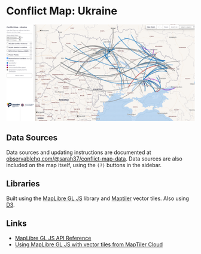 # Conflict Map: Ukraine

[![Screenshot of the Ukraine Conflict Map](img/hc_screenshot.png)](https://peacerep.github.io/humanitarian-corridors/)

## Data Sources

Data sources and updating instructions are documented at [observablehq.com/@sarah37/conflict-map-data](https://observablehq.com/@sarah37/conflict-map-data). Data sources are also included on the map itself, using the `(?)` buttons in the sidebar.

## Libraries

Built using the [MapLibre GL JS](https://github.com/maplibre/maplibre-gl-js) library and [Maptiler](https://www.maptiler.com/) vector tiles. Also using [D3](https://d3js.org/).

## Links

-   [MapLibre GL JS API Reference](https://maplibre.org/maplibre-gl-js-docs/api/)
-   [Using MapLibre GL JS with vector tiles from MapTiler Cloud](https://cloud.maptiler.com/maps/bright/maplibre-gl-js)
